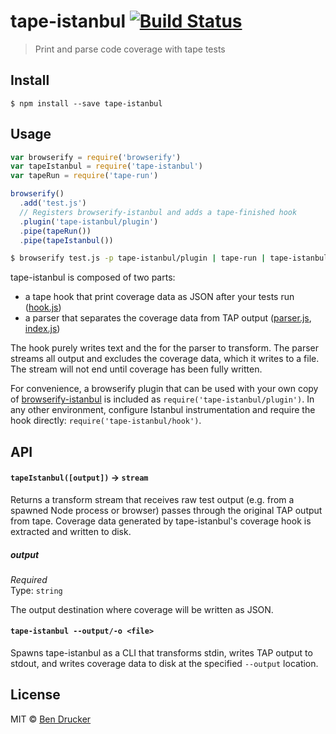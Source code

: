 # tape-istanbul [![Build Status](https://travis-ci.org/bendrucker/tape-istanbul.svg?branch=master)](https://travis-ci.org/bendrucker/tape-istanbul)

> Print and parse code coverage with tape tests


## Install

```
$ npm install --save tape-istanbul
```


## Usage

```js
var browserify = require('browserify')
var tapeIstanbul = require('tape-istanbul')
var tapeRun = require('tape-run')

browserify()
  .add('test.js')
  // Registers browserify-istanbul and adds a tape-finished hook
  .plugin('tape-istanbul/plugin')
  .pipe(tapeRun())
  .pipe(tapeIstanbul())
```

```sh
$ browserify test.js -p tape-istanbul/plugin | tape-run | tape-istanbul
```

tape-istanbul is composed of two parts: 

* a tape hook that print coverage data as JSON after your tests run ([hook.js](hook.js))
* a parser that separates the coverage data from TAP output ([parser.js](parser.js), [index.js](index.js))

The hook purely writes text and the for the parser to transform. The parser streams all output and excludes the coverage data, which it writes to a file. The stream will not end until coverage has been fully written.

For convenience, a browserify plugin that can be used with your own copy of [browserify-istanbul](https://github.com/devongovett/browserify-istanbul) is included as `require('tape-istanbul/plugin')`. In any other environment, configure Istanbul instrumentation and require the hook directly: `require('tape-istanbul/hook')`.

## API

#### `tapeIstanbul([output])` -> `stream`

Returns a transform stream that receives raw test output (e.g. from a spawned Node process or browser) passes through the original TAP output from tape. Coverage data generated by tape-istanbul's coverage hook is extracted and written to disk.

##### output

*Required*  
Type: `string`

The output destination where coverage will be written as JSON.

#### `tape-istanbul --output/-o <file>`

Spawns tape-istanbul as a CLI that transforms stdin, writes TAP output to stdout, and writes coverage data to disk at the specified `--output` location.

## License

MIT © [Ben Drucker](http://bendrucker.me)
